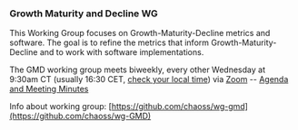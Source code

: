 ### Growth Maturity and Decline WG

This Working Group focuses on Growth-Maturity-Decline metrics and software. The goal is to refine the metrics that inform Growth-Maturity-Decline and to work with software implementations.

The GMD working group meets biweekly, every other Wednesday at 9:30am CT (usually 16:30 CET, [check your local time](http://arewemeetingyet.com/Chicago/2019-01-29/09:30/w/CHAOSS%20GMD%20WG#eyJ1cmwiOiJodHRwczovL3Vub21haGEuem9vbS51cy9qLzcyMDQzMTI4OCAifQ==)) via [Zoom](https://unomaha.zoom.us/j/720431288) -- [Agenda and Meeting Minutes](https://docs.google.com/document/d/1fgMT5onwvNQE6b4gPWE7oSPHRvb9q1z6XEbD51EtCFg/edit)

Info about working group: [https://github.com/chaoss/wg-gmd](https://github.com/chaoss/wg-GMD)
